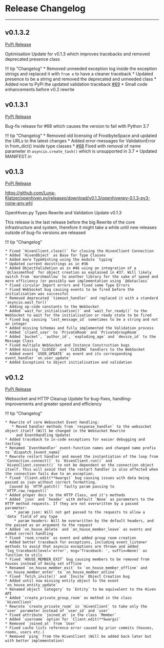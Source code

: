 # Release Changelog

---

## v0.1.3.2

[PyPi Release](https://pypi.org/project/openhivenpy/0.1.3.1/)

Optimisation Update for v0.1.3 which improves tracebacks and removed deprecated presence class

!!! tip "Changelog"
    * Removed unneeded exception log inside the exception strings and replaced it with `from e` to have a cleaner traceback
    * Updated presence to be a string and removed the deprecated and unneeded class
    * Added now to PyPi the updated validation traceback [#69](https://github.com/Luna-Klatzer/openhiven.py/issues/69)
    * Small code enhancements before v0.2 rewrite 

## v0.1.3.1

[PyPi Release](https://pypi.org/project/openhivenpy/0.1.3.1/)

Bug-fix release for #68 which causes the version to fail with Python 3.7

!!! tip "Changelog"
    * Removed old licensing of FrostbyteSpace and updated the URLs to the latest changes
    * Added error-messages for ValidationError in from_dict() inside type classes 
    * [#68](https://github.com/Luna-Klatzer/openhiven.py/issues/68) Fixed with removal of name parameter in `asyncio.create_task()` which is unsupported in 3.7
    * Updated MANIFEST.in

## v0.1.3

[PyPi Release](https://pypi.org/project/openhivenpy/0.1.3/)

https://github.com/Luna-Klatzer/openhiven.py/releases/download/v0.1.3/openhivenpy-0.1.3-py3-none-any.whl

OpenHiven.py Types Rewrite and Validation Update v0.1.3

This release is the last release before the big Rewrite of the core infrastructure and system, therefore it might take a while until new releases outside of bug-fix versions are released

!!! tip "Changelog"

    * Fixed `HivenClient.close()` for closing the HivenClient Connection
    * Added `HivenObject` as Base for Type Classes
    * Added more TypeHinting using the module `typing`
    * Updated current docstrings as in #36 
    * Added ObjectValidation as in #46 using an integration of a `@classmethod` for object creation as explained in #37. Will likely switch from `marshmallow` to another library for the sake of speed and more efficiency (or possibly own implementation using `@dataclass`
    * Fixed circular Import errors and fixed some Type Errors
    * Fixed WebSocket bug causing events to be fired before the initialisation was successful
    * Removed deprecated `timeout_handler` and replaced it with a standard `asyncio.wait_for()`
    * Adding op-code constants to the WebSocket
    * Added `wait_for_initialisation()` and `wait_for_ready()` to the WebSocket to wait for the initialisation or ready state to be fired
    * Fixed bug causing `last_message_id` sometimes to be a string and not an integer
    * Added missing Schemas and fully implemented the Validation process
    * Added `client_user` to `PrivateRoom` and `PrivateGroupRoom`
    * Added `bucket`, `author_id`, `exploding_age` and `device_id` to the Message Class
    * Fixed multiple WebSocket and Instance Construction bugs
    * Added missing `CLOSED` and `CLOSING` handlers to the WebSocket
    * Added event `USER_UPDATE` as event and its corresponding event_handler `on_user_update` 
    * Added Exceptions to object initialisation and validation

## v0.1.2

[PyPi Release](https://pypi.org/project/openhivenpy/0.1.2/)

Websocket and HTTP Cleanup Update for bug-fixes, handling-improvements and greater speed and efficiency

!!! tip "Changelog"

    * Rewrite of core Websocket Event Handling:
       * Moved handler methods from `response_handler` to the websocket object itself (Will be changed in the Websocket Rewrite
         and EventHandling Update)
    * Added traceback to in-code exceptions for easier debugging and testing
    * Renamed `EventHandler` event-function names and changed name prefix to `dispatch_{event_name}`
    * Rewrote restart handler and moved the instantiation of the loop from `Connection.connect()` to `HivenClient.run()` and `HivenClient.connect()` to not be dependent on the connection object itself. This will avoid that the restart handler is also affected when the connection fails due to an exception.
    * Fixed `Client.edit(**kwargs)` bug causing issues with data being passed as json without correct formatting.
      Caused by `HTTP.patch()` faulty param passing to `HTTP.raw_request()`
    * Added proper docs to the HTTP Class, and it's methods
    * Added `json` and `header` with default `None` as parameters to the HTTP method requests. If they are not overwritten by a passed parameter:
        * param json: Will not get passed to the requests to allow a `data` field of any type
        * param headers: Will be overwritten by the default headers, and the passed as an argument to the request
    * Added `on_house_delete` and `on_house_member_leave` as events and added correct handling
    * Fixed `room_create` as event and added group room creation
    * Added better traceback for exceptions, including event_listener methods to avoid that asyncio exceptions are thrown and added `log_traceback(level='error', msg='Traceback: ', suffix=None)` as function to utils
    * Fixed `HOUSE_MEMBER_EXIT` bug causing members to be removed from houses instead of being set offline
    * Renamed `on_house_member_exit` to `on_house_member_offline` and `on_house_member_enter` to `on_house_member_online`
    * Fixed `fetch_invite()` and `Invite` Object Creation bug
    * Added until now missing entity object to the event `on_house_entity_update`
    * Renamed object `Category` to `Entity` to be equivalent to the Hiven API
    * Added `create_private_group_room` as method in the class `HivenClient`
    * Rewrote `create_private_room` in `HivenClient` to take only the `user` parameter instead of `user_id` and `user`
    * Fixed attribute `joined_at` in the class `Member`
    * Added `username` option for `Client.edit(**kwargs)`
    * Removed `joined_at` from `User`
    * Fixed cache lists reference error caused by prior commits (houses, rooms, users etc.)
    * Removed `ping` from the HivenClient (Will be added back later but with better implementation)
